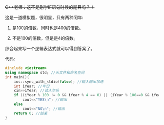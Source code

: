 ~~C++老师：这不是刚学IF语句时候的题目吗？！~~

这是一道模拟题，很明显，只有两种闰年:

1. 是100的倍数，同时也是400的倍数。

2. 不是100的倍数，但是是4的倍数。

综合起来写一个逻辑表达式就可以得到答案了。

代码:
```cpp
#include <iostream>
using namespace std; //头文件和命名空间
int main(){
    ios::sync_with_stdio(false); //输入输出加速
    int iYear; //年份
    cin>>iYear; //读入年份
    if ((iYear % 100 != 0 && iYear % 4 == 0) || (iYear % 100==0 && iYear % 400 == 0)) //判断是否满足条件，注意关系运算符的选择和括号
        cout<<"YES\n"; //输出
    else
        cout<<"NO\n"; //输出
    return 0; //结束
}
```